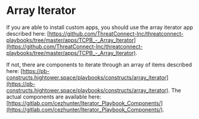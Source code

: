 # Array Iterator

If you are able to install custom apps, you should use the array iterator app described here: [https://github.com/ThreatConnect-Inc/threatconnect-playbooks/tree/master/apps/TCPB_-_Array_Iterator](https://github.com/ThreatConnect-Inc/threatconnect-playbooks/tree/master/apps/TCPB_-_Array_Iterator).

If not, there are components to iterate through an array of items described here: [https://pb-constructs.hightower.space/playbooks/constructs/array_iterator](https://pb-constructs.hightower.space/playbooks/constructs/array_iterator). The actual components are available here: [https://gitlab.com/cezhunter/Iterator_Playbook_Components/](https://gitlab.com/cezhunter/Iterator_Playbook_Components/).
